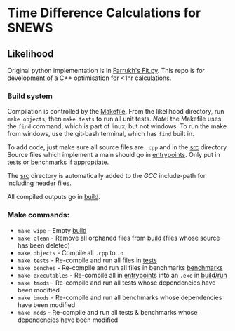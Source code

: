 # Time Difference Calculations for SNEWS

## Likelihood
Original python implementation is in [Farrukh's Fit.py](Extra%20Python%20Files/Farrukh's%20Fit.py).
This repo is for development of a C++ optimisation for <1hr calculations.

### Build system
Compilation is controlled by the [Makefile](likelihood/Makefile).
From the likelihood directory, run `make objects`, then `make tests` to run all unit tests. *Note!* the Makefile uses the `find` command, which is part of linux, but not windows. To run the make from windows, use the git-bash terminal, which has `find` built in.

To add code, just make sure all source files are `.cpp` and in the [src](likelihood/src/) directory. Source files which implement a main should go in [entrypoints](likelihood/src/entrypoints/). Only put in [tests](likelihood/src/entrypoints/tests) or [benchmarks](likelihood/src/entrypoints/tests) if approptiate.

The [src](likelihood/src/) directory is automatically added to the *GCC* include-path for including header files.

All compiled outputs go in [build](likelihood/build/).

### Make commands:
* `make wipe` - Empty [build](likelihood/build/)
* `make clean` - Remove all orphaned files from [build](likelihood/build/) (files whose source has been deleted)
* `make objects` - Compile all `.cpp` to `.o`
* `make tests` - Re-compile and run all files in [tests](likelihood/src/entrypoints/tests/)
* `make benches` - Re-compile and run all files in benchmarks [benchmarks](likelihood/src/entrypoints/benchmarks/)
* `make executables` - Re-compile all in [entrypoints](likelihood/src/entrypoints/) into an `.exe` in [build/run](likelihood/build/run/)
* `make tmods` - Re-compile and run all tests whose dependencies have been modified
* `make bmods` - Re-compile and run all benchmarks whose dependencies have been modified
* `make mods` - Re-compile and run all tests & benchmarks whose dependencies have been modified